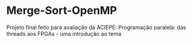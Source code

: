 # Merge-Sort-OpenMP
Projeto final feito para avaliação da ACIEPE: Programação paralela: das threads aos FPGAs - uma introdução ao tema
